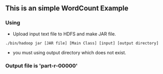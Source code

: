 ## This is an simple WordCount Example

### Using
* Upload input text file to HDFS and make JAR file.
```
./bin/hadoop jar [JAR file] [Main Class] [input] [output directory]
```
* you must using output directory which does not exist.

### Output file is 'part-r-00000'
